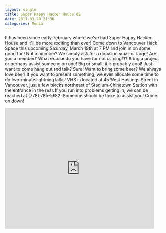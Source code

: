 ```yaml
---
layout: single
title: Super Happy Hacker House 0E
date: 2011-03-20 21:36
categories: Media
---
```

It has been since early-February where we've had Super Happy Hacker House and it'll be more exciting than ever! Come down to Vancouver Hack Space this upcoming Saturday, March 19th at 7 PM and join in on some good fun! Not a member? We simply ask for a donation small or large! Are you a member? What excuse do you have for not coming?!? Bring a project or perhaps assist someone on one! Big or small, it is probably cool! Just want to come hang out and talk? Sure! Want to bring some beer? We always love beer! If you want to present something, we even allocate some time to do two-minute lightning talks! VHS is located at 45 West Hastings Street in Vancouver, just a few blocks northeast of Stadium-Chinatown Station with the entrance in the rear. If you run into problems getting in, we can be reached at (778) 785-5982. Someone should be there to assist you!
Come on down!

<iframe title="YouTube video player" width="480" height="390" src="http://www.youtube.com/embed/iChdUaMGvpA" frameborder="0" allowfullscreen></iframe>
